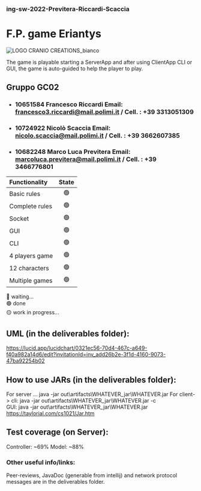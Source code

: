 ### ing-sw-2022-Previtera-Riccardi-Scaccia  

# F.P. game Eriantys  

![LOGO CRANIO CREATIONS_bianco](https://user-images.githubusercontent.com/61878014/175766658-f4e66d89-24ae-4f88-8744-b84a20189bfc.png)
  
The game is playable starting a ServerApp and after using ClientApp CLI or GUI, the game is auto-guided to help the player to play.


## Gruppo GC02

- ###  10651584  Francesco Riccardi Email: <br>francesco3.riccardi@mail.polimi.it / Cell. : +39 3313051309
- ###  10724922  Nicolò Scaccia Email: <br>nicolo.scaccia@mail.polimi.it / Cell. : +39 3662607385
- ###  10682248  Marco Luca Previtera Email: <br>marcoluca.previtera@mail.polimi.it / Cell. : +39 3466776801


| Functionality    |                       State                        |
|:-----------------|:--------------------------------------------------:|
| Basic rules      | 🟢 |
| Complete rules   | 🟢 |
| Socket           | 🟢 |
| GUI              | 🟢 |
| CLI              | 🟢 |
| 4 players game   | 🟢 |
| 12 characters    | 🟢 |
| Multiple games   | 🟢 |


🔴 waiting...  
🟢 done  
🟡 work in progress...  




## UML (in the deliverables folder):
https://lucid.app/lucidchart/0321ec56-70d4-467c-a649-f40a982a14d6/edit?invitationId=inv_add26b2e-3f1d-4160-9073-47ba92254b02

## How to use JARs (in the deliverables folder):
For server ...  java -jar out\artifacts\WHATEVER_jar\WHATEVER.jar
For client-> cli: java -jar out\artifacts\WHATEVER_jar\WHATEVER.jar  -c   
GUI: java -jar out\artifacts\WHATEVER_jar\WHATEVER.jar
https://taylorial.com/cs1021/Jar.htm

## Test coverage (on Server):
Controller: ~69%
Model: ~88%
  
    

### Other useful info/links:
Peer-reviews, JavaDoc (generable from intellij) and network protocol messages are in the deliverables folder.
